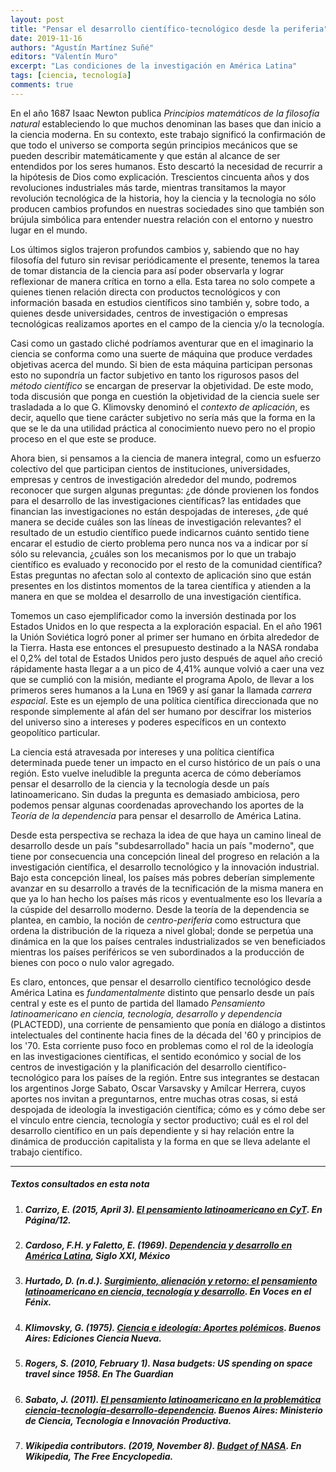 ```yaml
---
layout: post
title: "Pensar el desarrollo científico-tecnológico desde la periferia"
date: 2019-11-16
authors: "Agustín Martínez Suñé"
editors: "Valentín Muro"
excerpt: "Las condiciones de la investigación en América Latina"
tags: [ciencia, tecnología]
comments: true
---
```

En el año 1687 Isaac Newton publica *Principios matemáticos de la filosofía natural* estableciendo lo que muchos denominan las bases que dan inicio a la ciencia moderna. En su contexto, este trabajo significó la confirmación de que todo el universo se comporta según principios mecánicos que se pueden describir matemáticamente y que están al alcance de ser entendidos por los seres humanos. Esto descartó la necesidad de recurrir a la hipótesis de Dios como explicación. Trescientos cincuenta años y dos revoluciones industriales más tarde, mientras transitamos la mayor revolución tecnológica de la historia, hoy la ciencia y la tecnología no sólo producen cambios profundos en nuestras sociedades sino que también son brújula simbólica para entender nuestra relación con el entorno y nuestro lugar en el mundo.

Los últimos siglos trajeron profundos cambios y, sabiendo que no hay filosofía del futuro sin revisar periódicamente el presente, tenemos la tarea de tomar distancia de la ciencia para así poder observarla y lograr reflexionar de manera crítica en torno a ella. Esta tarea no solo compete a quienes tienen relación directa con productos tecnológicos y con información basada en estudios científicos sino también y, sobre todo, a quienes desde universidades, centros de investigación o empresas tecnológicas realizamos aportes en el campo de la ciencia y/o la tecnología.

Casi como un gastado cliché podríamos aventurar que en el imaginario la ciencia se conforma como una suerte de máquina que produce verdades objetivas acerca del mundo. Si bien de esta máquina participan personas esto no supondría un factor subjetivo en tanto los rigurosos pasos del *método científico* se encargan de preservar la objetividad. De este modo, toda discusión que ponga en cuestión la objetividad de la ciencia suele ser trasladada a lo que G. Klimovsky denominó el *contexto de aplicación*, es decir, aquello que tiene carácter subjetivo no sería más que la forma en la que se le da una utilidad práctica al conocimiento nuevo pero no el propio proceso en el que este se produce.

Ahora bien, si pensamos a la ciencia de manera integral, como un esfuerzo colectivo del que participan cientos de instituciones, universidades, empresas y centros de investigación alrededor del mundo, podremos reconocer que surgen algunas preguntas: ¿de dónde provienen los fondos para el desarrollo de las investigaciones científicas? las entidades que financian las investigaciones no están despojadas de intereses, ¿de qué manera se decide cuáles son las líneas de investigación relevantes? el resultado de un estudio científico puede indicarnos cuánto sentido tiene encarar el estudio de cierto problema pero nunca nos va a indicar por sí sólo su relevancia, ¿cuáles son los mecanismos por lo que un trabajo científico es evaluado y reconocido por el resto de la comunidad científica? Estas preguntas no afectan solo al contexto de aplicación sino que están presentes en los distintos momentos de la tarea científica y atienden a la manera en que se moldea el desarrollo de una investigación científica.

Tomemos un caso ejemplificador como la inversión destinada por los Estados Unidos en lo que respecta a la exploración espacial. En el año 1961 la Unión Soviética logró poner al primer ser humano en órbita alrededor de la Tierra. Hasta ese entonces el presupuesto destinado a la NASA rondaba el 0,2% del total de Estados Unidos pero justo después de aquel año creció rápidamente hasta llegar a  a un pico de 4,41% aunque volvió a caer una vez que se cumplió con la misión, mediante el programa Apolo, de llevar a los primeros seres humanos a la Luna en 1969 y así ganar la llamada *carrera espacial*. Este es un ejemplo de una política científica direccionada que no responde simplemente al afán del ser humano por descifrar los misterios del universo sino a intereses y poderes específicos en un contexto geopolítico particular.

La ciencia está atravesada por intereses y una política científica determinada puede tener un impacto en el curso histórico de un país o una región. Esto vuelve ineludible la pregunta acerca de cómo deberíamos pensar el desarrollo de la ciencia y la tecnología desde un país latinoamericano. Sin dudas la pregunta es demasiado ambiciosa, pero podemos pensar algunas coordenadas aprovechando los aportes de la *Teoría de la dependencia* para pensar el desarrollo de América Latina.

Desde esta perspectiva se rechaza la idea de que haya un camino lineal de desarrollo desde un país "subdesarrollado" hacia un país "moderno", que tiene por consecuencia una concepción lineal del progreso en relación a la investigación científica, el desarrollo tecnológico y la innovación industrial. Bajo esta concepción lineal, los países más pobres deberían simplemente avanzar en su desarrollo a través de la tecnificación de la misma manera en que ya lo han hecho los países más ricos y eventualmente eso los llevaría a la cúspide del desarrollo moderno. Desde la teoría de la dependencia se plantea, en cambio, la noción de *centro-periferia* como estructura que ordena la distribución de la riqueza a nivel global; donde se perpetúa una dinámica en la que los países centrales industrializados se ven beneficiados mientras los países periféricos se ven subordinados a la producción de bienes con poco o nulo valor agregado.

Es claro, entonces, que pensar el desarrollo científico tecnológico desde América Latina es *fundamentalmente* distinto que pensarlo desde un país central y este es el punto de partida del llamado *Pensamiento latinoamericano en ciencia, tecnología, desarrollo y dependencia* (PLACTEDD), una corriente de pensamiento que ponía en diálogo a distintos intelectuales del continente hacia fines de la década del '60 y principios de los '70. Esta corriente puso foco en problemas como el rol de la ideología en las investigaciones científicas, el sentido económico y social de los centros de investigación y la planificación del desarrollo científico-tecnológico para los países de la región. Entre sus integrantes se destacan los argentinos Jorge Sabato, Oscar Varsavsky y Amílcar Herrera, cuyos aportes nos invitan a preguntarnos, entre muchas otras cosas, si está despojada de ideología la investigación científica; cómo es y cómo debe ser el vínculo entre ciencia, tecnología y sector productivo; cuál es el rol del desarrollo científico en un país dependiente y si hay relación entre la dinámica de producción capitalista y la forma en que se lleva adelante el trabajo científico.

---
##### Textos consultados en esta nota

1. ##### Carrizo, E. (2015, April 3). [El pensamiento latinoamericano en CyT](https://www.pagina12.com.ar/diario/universidad/10-269629-2015-04-03.html). En Página/12.
2. ##### Cardoso, F.H. y Faletto, E. (1969). [Dependencia y desarrollo en América Latina](http://www.fundayacucho.gob.ve/wp-content/uploads/2018/01/Cardoso_-Faletto_Dependencia-y-desarrollo-en-AL.pdf), Siglo XXI, México
3. ##### Hurtado, D. (n.d.). [Surgimiento, alienación y retorno: el pensamiento latinoamericano en ciencia, tecnología y desarrollo](https://www.vocesenelfenix.com/content/surgimiento-alienaci%C3%B3n-y-retorno-el-pensamiento-latinoamericano-en-ciencia-tecnolog%C3%AD-y-desar). En Voces en el Fénix.
4. ##### Klimovsky, G. (1975). [Ciencia e ideología: Aportes polémicos](https://issuu.com/ciencianueva/docs/ciencia_e_ideologia-aportes_polemic). Buenos Aires: Ediciones Ciencia Nueva.
5. ##### Rogers, S. (2010, February 1). Nasa budgets: US spending on space travel since 1958. En The Guardian
6. ##### Sabato, J. (2011). [El pensamiento latinoamericano en la problemática ciencia-tecnología-desarrollo-dependencia](https://www.argentina.gob.ar/el-pensamiento-latinoamericano-en-la-problematica-ciencia-tecnologia-desarrollo-dependencia). Buenos Aires: Ministerio de Ciencia, Tecnología e Innovación Productiva.
7. ##### Wikipedia contributors. (2019, November 8). [Budget of NASA](https://en.wikipedia.org/w/index.php?title=Budget_of_NASA&oldid=925221979). En Wikipedia, The Free Encyclopedia.
